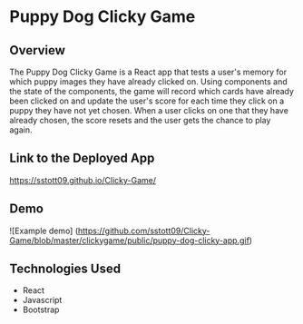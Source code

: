 # Puppy Dog Clicky Game

## Overview 
The Puppy Dog Clicky Game is a React app that tests a user's memory for which puppy images they have already clicked on. Using components and the state of the components, the game will record which cards have already been clicked on and update the user's score for each time they click on a puppy they have not yet chosen. When a user clicks on one that they have already chosen, the score resets and the user gets the chance to play again. 

## Link to the Deployed App
https://sstott09.github.io/Clicky-Game/

## Demo
![Example demo] (https://github.com/sstott09/Clicky-Game/blob/master/clickygame/public/puppy-dog-clicky-app.gif)

## Technologies Used
* React
* Javascript
* Bootstrap 
